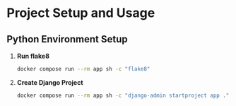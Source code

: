 # Project Setup and Usage

## Python Environment Setup

1. **Run flake8**

   ```bash
   docker compose run --rm app sh -c "flake8"
   ```

1. **Create Django Project**

   ```bash
   docker compose run --rm app sh -c "django-admin startproject app ."
   ```
